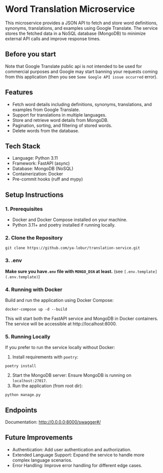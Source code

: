 # Word Translation Microservice

This microservice provides a JSON API to fetch and store word definitions, synonyms, translations,
and examples using Google Translate. The service stores the fetched data in a NoSQL database (MongoDB)
to minimize external API calls and improve response times.

## Before you start

Note that Google Translate public api is not intended to be used for commercial purposes and Google may start banning
your requests coming from this application (then you see `Some Google API issue occurred` error).

## Features

- Fetch word details including definitions, synonyms, translations, and examples from Google Translate.
- Support for translations in multiple languages.
- Store and retrieve word details from MongoDB.
- Pagination, sorting, and filtering of stored words.
- Delete words from the database.

## Tech Stack

- Language: Python 3.11
- Framework: FastAPI (async)
- Database: MongoDB (NoSQL)
- Containerization: Docker
- Pre-commit hooks (ruff and mypy)

## Setup Instructions

### 1. Prerequisites

- Docker and Docker Compose installed on your machine.
- Python 3.11+ and poetry installed if running locally.

### 2. Clone the Repository

```shell
git clone https://github.com/ya-lobur/translation-service.git
```

### 3. .env

**Make sure you have`.env` file with `MONGO_DSN` at least.** (see `[.env.template](.env.template)`)

### 4. Running with Docker

Build and run the application using Docker Compose:

```shell
docker-compose up -d --build
```

This will start both the FastAPI service and MongoDB in Docker containers.
The service will be accessible at http://localhost:8000.

### 5. Running Locally

If you prefer to run the service locally without Docker:

1. Install requirements with `poetry`:

```shell
poetry install
```

2. Start the MongoDB server: Ensure MongoDB is running on `localhost:27017`.
3. Run the application (from root dir):

```shell
python manage.py
```

## Endpoints

Documentation: http://0.0.0.0:8000/swagger#/

## Future Improvements

- Authentication: Add user authentication and authorization.
- Extended Language Support: Expand the service to handle more complex language scenarios.
- Error Handling: Improve error handling for different edge cases.

